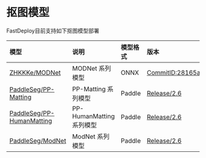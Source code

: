 # 抠图模型

FastDeploy目前支持如下抠图模型部署

| 模型 | 说明 | 模型格式 | 版本 |
| :--- | :--- | :------- | :--- |
| [ZHKKKe/MODNet](./modnet) | MODNet 系列模型 | ONNX | [CommitID:28165a4](https://github.com/ZHKKKe/MODNet/commit/28165a4) |
| [PaddleSeg/PP-Matting](./ppmatting) | PP-Matting 系列模型 | Paddle | [Release/2.6](https://github.com/PaddlePaddle/PaddleSeg/tree/release/2.6/Matting) |
| [PaddleSeg/PP-HumanMatting](./ppmatting) | PP-HumanMatting 系列模型 | Paddle | [Release/2.6](https://github.com/PaddlePaddle/PaddleSeg/tree/release/2.6/Matting) |
| [PaddleSeg/ModNet](./ppmatting) | ModNet 系列模型 | Paddle | [Release/2.6](https://github.com/PaddlePaddle/PaddleSeg/tree/release/2.6/Matting) |
